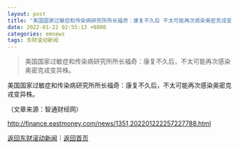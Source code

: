 ```yaml
---
layout: post
title: "美国国家过敏症和传染病研究所所长福奇：康复不久后 不太可能再次感染奥密克戎变异株"
date: 2022-01-22 02:55:13 +0800
categories: emnews
tags: 东财滚动新闻
---
```

> 美国国家过敏症和传染病研究所所长福奇：康复不久后，不太可能再次感染奥密克戎变异株。

<p>美国国家过敏症和传染病研究所所长福奇：康复不久后，不太可能再次感染奥密克戎变异株。</p><p class="em_media">（文章来源：智通财经网）</p>

<http://finance.eastmoney.com/news/1351,202201222257227788.html>

[返回东财滚动新闻](//finews.withounder.com/emnews/)｜[返回首页](//finews.withounder.com/)